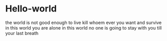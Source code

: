 # Hello-world
the world is not good enough to live
kill whoem ever you want and survive in this world
you are alone in this world
no one is going to stay with you till your last breath
